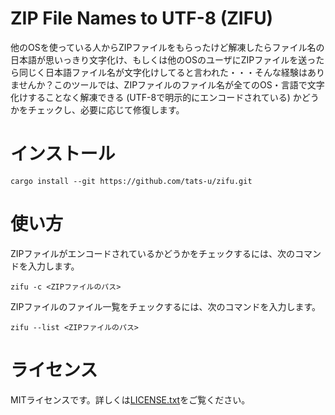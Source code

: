 # **ZI**P **F**ile Names to **U**TF-8 (ZIFU)

他のOSを使っている人からZIPファイルをもらったけど解凍したらファイル名の日本語が思いっきり文字化け、もしくは他のOSのユーザにZIPファイルを送ったら同じく日本語ファイル名が文字化けしてると言われた・・・そんな経験はありませんか？このツールでは、ZIPファイルのファイル名が全てのOS・言語で文字化けすることなく解凍できる (UTF-8で明示的にエンコードされている) かどうかをチェックし、必要に応じて修復します。

# インストール

```
cargo install --git https://github.com/tats-u/zifu.git
```

# 使い方

ZIPファイルがエンコードされているかどうかをチェックするには、次のコマンドを入力します。

```
zifu -c <ZIPファイルのパス>
```

ZIPファイルのファイル一覧をチェックするには、次のコマンドを入力します。
```
zifu --list <ZIPファイルのパス>
```

# ライセンス

MITライセンスです。詳しくは[LICENSE.txt](LICENSE.txt)をご覧ください。